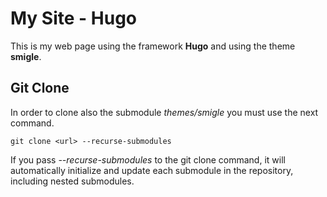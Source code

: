 # My Site - Hugo

This is my web page using the framework **Hugo** and using the theme **smigle**.

## Git Clone

In order to clone also the submodule *themes/smigle* you must use the next command.

```
git clone <url> --recurse-submodules
```

If you pass *--recurse-submodules* to the git clone command, it will automatically initialize and update each submodule in the repository, including nested submodules.
